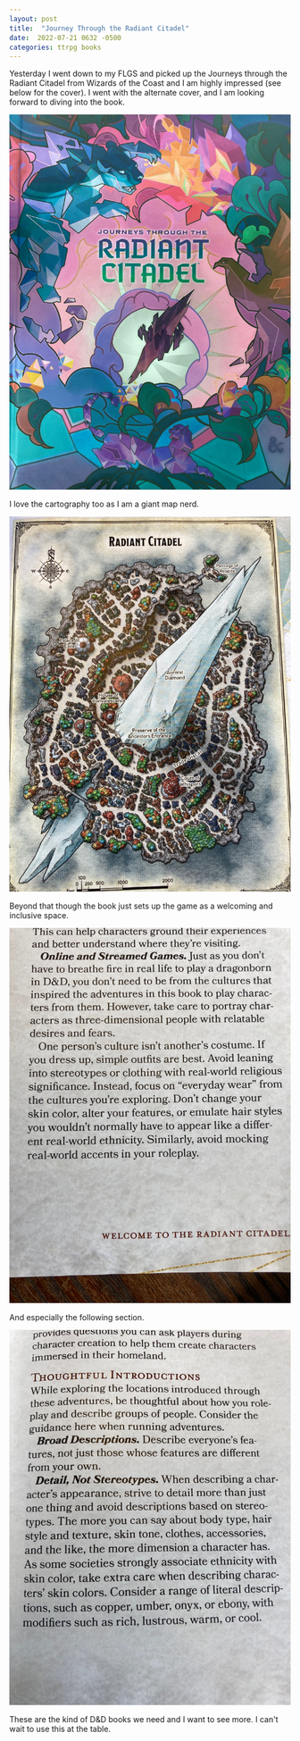 ```yaml
---
layout: post
title:  "Journey Through the Radiant Citadel"
date:  2022-07-21 0632 -0500
categories: ttrpg books
---
```


Yesterday I went down to my FLGS and picked up the Journeys through the Radiant Citadel from Wizards of the Coast and I am highly impressed (see below for the cover). I went with the alternate cover, and I am looking forward to diving into the book.

![The Radiant Citadel book cover alternate version](/img/rad_cover.jpg)

I love the cartography too as I am a giant map nerd.

![ Map of the Radiant Citadel in full color](/img/rad_map.jpg)

Beyond that though the book just sets up the game as a welcoming and inclusive space.

![ Section on different types of play.](/img/rad_gamesculture.jpg)

And especially the following section.

![ Section on being thoughtful.](/img/rad_thoughtful.jpg)

  These are the kind of D&D books we need and I want to see more. I can't wait to use this at the table.